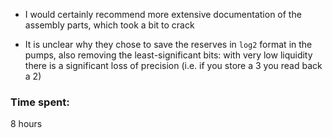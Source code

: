 - I would certainly recommend more extensive documentation of the assembly parts, which took a bit to crack

- It is unclear why they chose to save the reserves in `log2` format in the pumps, also removing the least-significant bits: with very low liquidity there is a significant loss of precision (i.e. if you store a 3 you read back a 2)


### Time spent:
8 hours